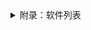 <details>
#<summary>附录：软件列表</summary>
附录：软件列表

|模块/功能|软件名称|版本|网址 |
|---|---|---|--- |
|镜像|singularity|3.7.0|https://singularity.lbl.gov |
|过滤|SOAPnuke|v2.2.1|https://github.com/BGI-flexlab/SOAPnuke |
|比对|BWA|v0.7.17|http://bio-bwa.sourceforge.net/|
|比对|samtools|1.3|http://www.htslib.org/|
|去重|GATK MarkDuplicates|v4.1.4.1|https://gatk.broadinstitute.org/hc/en-us|
|BQSR|GATK BaseRecalibrator|v4.1.4.1|https://gatk.broadinstitute.org/hc/en-us/articles/360037593511-BaseRecalibrator|
|GatherBQSRReports|GATK GatherBQSRReports|v4.1.4.1|https://gatk.broadinstitute.org/hc/en-us/articles/360056968612-GatherBQSRReports|
|BQSR|GATK ApplyBQSR|v4.1.4.1|https://gatk.broadinstitute.org/hc/en-us/articles/360037225212-ApplyBQSR|
|生成GVCF|GATK HaplotypeCaller|v4.1.4.1|https://gatk.broadinstitute.org/hc/en-us/articles/360037225632-HaplotypeCaller|
|筛选变异|GATK SelectVariants|v4.1.4.1|https://gatk.broadinstitute.org/hc/en-us/articles/360037225432-SelectVariants|
|WGS SNP/InDel过滤|GATK VariantRecalibrator|v4.1.4.1|https://gatk.broadinstitute.org/hc/en-us/articles/360037594511-VariantRecalibrator|
|WES SNP/InDel过滤|GATK VariantFiltration|v4.1.4.1|https://gatk.broadinstitute.org/hc/en-us/articles/360037226192-VariantFiltration|
|SV检测|BreakDancer|v1.4.5|http://breakdancer.sourceforge.net/|
|CNV检测|CNVnator|v0.4.1|https://github.com/abyzovlab/CNVnator|
|WES CNV检测|HMZDelFinder|-|https://github.com/BCM-Lupskilab/HMZDelFinder|
|SNP/InDel注释|annodb|v3.3.1|-|
|offtarget|cas-offinder|v3.0.0|https://github.com/snugel/cas-offinder|
|rdresearch|DeNovoGear|1.1.1|https://github.com/ultimatesource/denovogear|
|rdresearch|bcftools|1.9|http://samtools.github.io/bcftools/bcftools.html|
|片段突变注释|Ensembl VEP|release 103|http://asia.ensembl.org/info/docs/tools/vep/index.html|
|样品污染检测|GATK GetPileupSummaries|v4.1.4.1|https://gatk.broadinstitute.org/hc/en-us/articles/360037593451-GetPileupSummaries|
|样品污染检测|GATK CalculateContamination|v4.1.4.1|https://gatk.broadinstitute.org/hc/en-us/articles/360037225192-CalculateContamination|
|样品污染检测|GATK CollectSequencingArtifactMetrics|v4.1.4.1|https://gatk.broadinstitute.org/hc/en-us/articles/360037592531-CollectSequencingArtifactMetrics-Picard-|
|PON构建|GATK CreateSomaticPanelOfNormals|v4.1.4.1|https://gatk.broadinstitute.org/hc/en-us/articles/360037227652-CreateSomaticPanelOfNormals-BETA-|
|somatic SNV/InDel检测|GATK Mutect2|v4.1.4.1|https://gatk.broadinstitute.org/hc/en-us/articles/360037593851-Mutect2|
|somatic SNV/InDel检测|GATK FilterMutectCalls|v4.1.4.1|https://gatk.broadinstitute.org/hc/en-us/articles/360037225412-FilterMutectCalls|
|somatic SNV/InDel检测|GATK FilterByOrientationBias|v4.1.4.1|https://gatk.broadinstitute.org/hc/en-us/articles/360037225932-FilterByOrientationBias-EXPERIMENTAL-|
|somatic SNV/InDel注释|GATK Funcotator|v1.6|https://gatk.broadinstitute.org/hc/en-us/articles/360037224432-Funcotator|
|somatic CNV检测|FACETS|0.5.14|https://github.com/mskcc/facets https://github.com/dariober/cnv_facets|
|somatic SV检测|Manta|1.6.0|https://github.com/Illumina/manta|
|易感基因筛查|inhouse program|-|-|
|驱动基因预测与克隆分析|maftools|1.4.28|https://github.com/PoisonAlien/maftools|
|药物靶点注释|inhouse program|-|-|
|高频突变分析|genome MuSiC|0.4|http://gmt.genome.wustl.edu/packages/genome-music/index.html|
|样品同源性检测|bam-matcher|-|https://github.com/edawson/bam-matcher|
|超突变样品分类|MSIsensor|v0.6|https://github.com/ding-lab/msisensor|
|杂合性缺失分析|aCNViewer|v2.2|https://github.com/FJD-CEPH/aCNViewer|
|突变频谱与突变特征分析|deconstructSigs|1.8.0|https://www.rdocumentation.org/packages/deconstructSigs/versions/1.8.0|
|分子分型|GISTIC|v2.0.23|https://software.broadinstitute.org/cancer/cga/gistic|
|分子分型|ConsensusClusterPlus|1.50.0|http://bioconductor.org/packages/devel/bioc/html/ConsensusClusterPlus.html|
|新抗原预测|polysolver|v4|https://software.broadinstitute.org/cancer/cga/polysolver|
|新抗原预测|NetMHCpan|4.1b|http://www.cbs.dtu.dk/services/NetMHCpan/|
</details>
